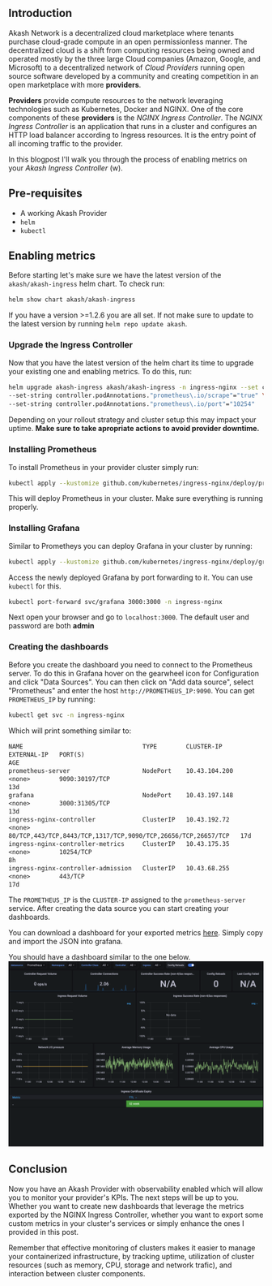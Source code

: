 ## Introduction

Akash Network is a decentralized cloud marketplace where tenants purchase cloud-grade compute in an open permissionless manner.
The decentralized cloud is a shift from computing resources being owned and operated mostly by the three large Cloud companies (Amazon, Google, and Microsoft) to a decentralized network of *Cloud Providers* running open source software developed by a community and creating competition in an open marketplace with more **providers**.

**Providers** provide compute resources to the network leveraging technologies such as Kubernetes, Docker and NGINX. One of the core components of these **providers** is the *NGINX Ingress Controller*.
The *NGINX Ingress Controller* is an application that runs in a cluster and configures an HTTP load balancer according to Ingress resources. It is the entry point of all incoming traffic to the provider.

In this blogpost I'll walk you through the process of enabling metrics on your *Akash Ingress Controller* (w).

## Pre-requisites
* A working Akash Provider
* `helm`
* `kubectl`

## Enabling metrics

Before starting let's make sure we have the latest version of the `akash/akash-ingress` helm chart. To check run:
```bash
helm show chart akash/akash-ingress
```
If you have a version >=1.2.6 you are all set. If not make sure to update to the latest version by running `helm repo update akash`.

### Upgrade the Ingress Controller

Now that you have the latest version of the helm chart its time to upgrade your existing one and enabling metrics. To do this, run:
```bash
helm upgrade akash-ingress akash/akash-ingress -n ingress-nginx --set controller.metrics.enabled=true \
--set-string controller.podAnnotations."prometheus\.io/scrape"="true" \
--set-string controller.podAnnotations."prometheus\.io/port"="10254"
```
Depending on your rollout strategy and cluster setup this may impact your uptime.
**Make sure to take apropriate actions to avoid provider downtime.**

### Installing Prometheus

To install Prometheus in your provider cluster simply run:
```bash
kubectl apply --kustomize github.com/kubernetes/ingress-nginx/deploy/prometheus/
```
This will deploy Prometheus in your cluster. Make sure everything is running properly.

### Installing Grafana

Similar to Prometheys you can deploy Grafana in your cluster by running:
```bash
kubectl apply --kustomize github.com/kubernetes/ingress-nginx/deploy/grafana/
```

Access the newly deployed Grafana by port forwarding to it. You can use `kubectl` for this.
```bash
kubectl port-forward svc/grafana 3000:3000 -n ingress-nginx
```
Next open your browser and go to `localhost:3000`. The default user and password are both **admin**

### Creating the dashboards

Before you create the dashboard you need to connect to the Prometheus server.
To do this in Grafana hover on the gearwheel icon for Configuration and click "Data Sources".
You can then click on "Add data source", select "Prometheus" and enter the host `http://PROMETHEUS_IP:9090`.
You can get `PROMETHEUS_IP` by running:
```bash
kubectl get svc -n ingress-nginx
```
Which will print something similar to:
```
NAME                                 TYPE        CLUSTER-IP      EXTERNAL-IP   PORT(S)                                                         AGE
prometheus-server                    NodePort    10.43.104.200   <none>        9090:30197/TCP                                                  13d
grafana                              NodePort    10.43.197.148   <none>        3000:31305/TCP                                                  13d
ingress-nginx-controller             ClusterIP   10.43.192.72    <none>        80/TCP,443/TCP,8443/TCP,1317/TCP,9090/TCP,26656/TCP,26657/TCP   17d
ingress-nginx-controller-metrics     ClusterIP   10.43.175.35    <none>        10254/TCP                                                       8h
ingress-nginx-controller-admission   ClusterIP   10.43.68.255    <none>        443/TCP                                                         17d
```
The `PROMETHEUS_IP` is the `CLUSTER-IP` assigned to the `prometheus-server` service.
After creating the data source you can start creating your dashboards.

You can download a dashboard for your exported metrics [here](https://raw.githubusercontent.com/kubernetes/ingress-nginx/main/deploy/grafana/dashboards/nginx.json).
Simply copy and import the JSON into grafana.

You should have a dashboard similar to the one below.
![Grafana-Screenshot](https://github.com/quasarch/articles/raw/main/akash-provider-ingress-observability/grafana-screenshot.png)

## Conclusion

Now you have an Akash Provider with observability enabled which will allow you to monitor your provider's KPIs.
The next steps will be up to you.
Whether you want to create new dashboards that leverage the metrics exported by the NGINX Ingress Controller, whether you want to export some custom metrics in your cluster's services or simply enhance the ones I provided in this post.

Remember that effective monitoring of clusters makes it easier to manage your containerized infrastructure, by tracking uptime, utilization of cluster resources (such as memory, CPU, storage and network trafic), and interaction between cluster components.